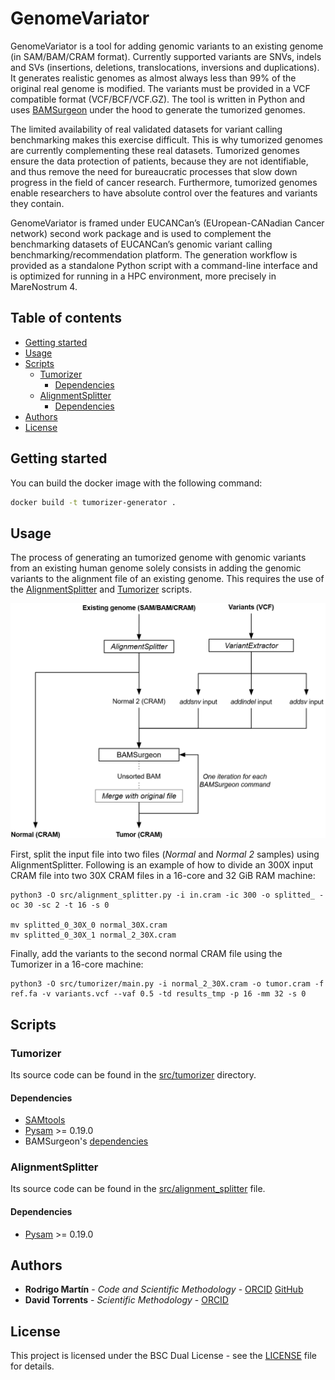 # GenomeVariator<!-- omit in toc -->

GenomeVariator is a tool for adding genomic variants to an existing genome (in SAM/BAM/CRAM format). Currently supported variants are SNVs, indels and SVs (insertions, deletions, translocations, inversions and duplications). It generates realistic genomes as almost always less than 99% of the original real genome is modified. The variants must be provided in a VCF compatible format (VCF/BCF/VCF.GZ). The tool is written in Python and uses [BAMSurgeon](https://github.com/adamewing/bamsurgeon) under the hood to generate the tumorized genomes.

The limited availability of real validated datasets for variant calling benchmarking makes this exercise difficult. This is why tumorized genomes are currently complementing these real datasets. Tumorized genomes ensure the data protection of patients, because they are not identifiable, and thus remove the need for bureaucratic processes that slow down progress in the field of cancer research. Furthermore, tumorized genomes enable researchers to have absolute control over the features and variants they contain.

GenomeVariator is framed under EUCANCan’s (EUropean-CANadian Cancer network) second work package and is used to complement the benchmarking datasets of EUCANCan’s genomic variant calling benchmarking/recommendation platform. The generation workflow is provided as a standalone Python script with a command-line interface and is optimized for running in a HPC environment, more precisely in MareNostrum 4.

## Table of contents<!-- omit in toc -->
- [Getting started](#getting-started)
- [Usage](#usage)
- [Scripts](#scripts)
  - [Tumorizer](#tumorizer)
    - [Dependencies](#dependencies)
  - [AlignmentSplitter](#alignmentsplitter)
    - [Dependencies](#dependencies-1)
- [Authors](#authors)
- [License](#license)


## Getting started

You can build the docker image with the following command:

```bash
docker build -t tumorizer-generator .
```


## Usage

The process of generating an tumorized genome with genomic variants from an existing human genome solely consists in adding the genomic variants to the alignment file of an existing genome. This requires the use of the [AlignmentSplitter](#alignmentsplitter) and [Tumorizer](#tumorizer) scripts.

![tumorized_from_existing](docs/images/tumorized_from_existing.png)

First, split the input file into two files (_Normal_ and _Normal 2_ samples) using AlignmentSplitter. Following is an example of how to divide an 300X input CRAM file into two 30X CRAM files in a 16-core and 32 GiB RAM machine:
```
python3 -O src/alignment_splitter.py -i in.cram -ic 300 -o splitted_ -oc 30 -sc 2 -t 16 -s 0

mv splitted_0_30X_0 normal_30X.cram
mv splitted_0_30X_1 normal_2_30X.cram
```

Finally, add the variants to the second normal CRAM file using the Tumorizer in a 16-core machine:
```
python3 -O src/tumorizer/main.py -i normal_2_30X.cram -o tumor.cram -f ref.fa -v variants.vcf --vaf 0.5 -td results_tmp -p 16 -mm 32 -s 0
```

## Scripts
### Tumorizer
Its source code can be found in the [src/tumorizer](src/tumorizer) directory.

#### Dependencies
* [SAMtools](http://www.htslib.org/)
* [Pysam](https://github.com/pysam-developers/pysam) >= 0.19.0
* BAMSurgeon's [dependencies](https://github.com/adamewing/bamsurgeon#dependencies)

### AlignmentSplitter
Its source code can be found in the [src/alignment_splitter](src/alignment_splitter) file.

#### Dependencies
* [Pysam](https://github.com/pysam-developers/pysam) >= 0.19.0

## Authors

* **Rodrigo Martín** - *Code and Scientific Methodology* - [ORCID](https://orcid.org/0000-0002-6086-9037) [GitHub](https://github.com/Rapsssito)
* **David Torrents** - *Scientific Methodology* - [ORCID](https://orcid.org/0000-0002-6086-9037)

## License

This project is licensed under the BSC Dual License - see the [LICENSE](LICENSE.md) file for details.

